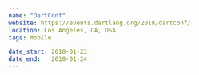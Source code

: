 ```yaml
---
name: "DartConf"
website: https://events.dartlang.org/2018/dartconf/
location: Los Angeles, CA, USA
tags: Mobile

date_start: 2018-01-23
date_end:   2018-01-24
---
```


